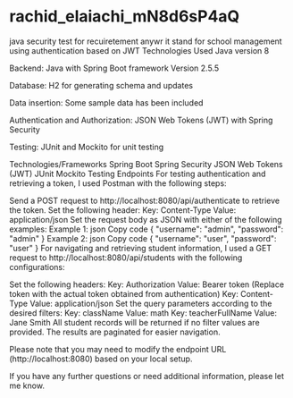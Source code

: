 # rachid_elaiachi_mN8d6sP4aQ
java security test for recuiretement anywr it stand for school management using authentication based on JWT
Technologies Used
Java version 8

Backend: Java with Spring Boot framework Version 2.5.5

Database: H2 for generating schema and updates

Data insertion: Some sample data has been included

Authentication and Authorization: JSON Web Tokens (JWT) with Spring Security

Testing: JUnit and Mockito for unit testing

Technologies/Frameworks
Spring Boot
Spring Security
JSON Web Tokens (JWT)
JUnit
Mockito
Testing Endpoints
For testing authentication and retrieving a token, I used Postman with the following steps:

Send a POST request to http://localhost:8080/api/authenticate to retrieve the token.
Set the following header:
Key: Content-Type
Value: application/json
Set the request body as JSON with either of the following examples:
Example 1:
json
Copy code
{
  "username": "admin",
  "password": "admin"
}
Example 2:
json
Copy code
{
  "username": "user",
  "password": "user"
}
For navigating and retrieving student information, I used a GET request to http://localhost:8080/api/students with the following configurations:

Set the following headers:
Key: Authorization
Value: Bearer token (Replace token with the actual token obtained from authentication)
Key: Content-Type
Value: application/json
Set the query parameters according to the desired filters:
Key: className
Value: math
Key: teacherFullName
Value: Jane Smith
All student records will be returned if no filter values are provided. The results are paginated for easier navigation.

Please note that you may need to modify the endpoint URL (http://localhost:8080) based on your local setup.

If you have any further questions or need additional information, please let me know.
